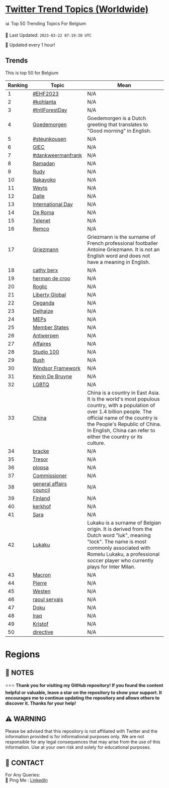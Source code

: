 [Twitter Trend Topics (Worldwide)](https://github.com/ErcinDedeoglu/Twitter-Trend-Topics)
==========


📊 Top 50 Trending Topics For Belgium

📆 Last Updated: `2023-03-22 07:19:30 UTC`

🔧 Updated every 1 hour!


## Trends

This is top 50 for Belgium

| Ranking | Topic | Mean |
| ------- | ------------ | ------------ |
| 1 | [#EHF2023](http://twitter.com/search?q=%23EHF2023) | N/A |
| 2 | [#kohlanta](http://twitter.com/search?q=%23kohlanta) | N/A |
| 3 | [#IntlForestDay](http://twitter.com/search?q=%23IntlForestDay) | N/A |
| 4 | [Goedemorgen](http://twitter.com/search?q=Goedemorgen) | Goedemorgen is a Dutch greeting that translates to "Good morning" in English. |
| 5 | [#steunkousen](http://twitter.com/search?q=%23steunkousen) | N/A |
| 6 | [GIEC](http://twitter.com/search?q=GIEC) | N/A |
| 7 | [#dankweermanfrank](http://twitter.com/search?q=%23dankweermanfrank) | N/A |
| 8 | [Ramadan](http://twitter.com/search?q=Ramadan) | N/A |
| 9 | [Rudy](http://twitter.com/search?q=Rudy) | N/A |
| 10 | [Bakayoko](http://twitter.com/search?q=Bakayoko) | N/A |
| 11 | [Weyts](http://twitter.com/search?q=Weyts) | N/A |
| 12 | [Dalle](http://twitter.com/search?q=Dalle) | N/A |
| 13 | [International Day](http://twitter.com/search?q=International+Day) | N/A |
| 14 | [De Roma](http://twitter.com/search?q=De+Roma) | N/A |
| 15 | [Telenet](http://twitter.com/search?q=Telenet) | N/A |
| 16 | [Remco](http://twitter.com/search?q=Remco) | N/A |
| 17 | [Griezmann](http://twitter.com/search?q=Griezmann) | Griezmann is the surname of French professional footballer Antoine Griezmann. It is not an English word and does not have a meaning in English. |
| 18 | [cathy berx](http://twitter.com/search?q=cathy+berx) | N/A |
| 19 | [herman de croo](http://twitter.com/search?q=herman+de+croo) | N/A |
| 20 | [Roglic](http://twitter.com/search?q=Roglic) | N/A |
| 21 | [Liberty Global](http://twitter.com/search?q=Liberty+Global) | N/A |
| 22 | [Oeganda](http://twitter.com/search?q=Oeganda) | N/A |
| 23 | [Delhaize](http://twitter.com/search?q=Delhaize) | N/A |
| 24 | [MEPs](http://twitter.com/search?q=MEPs) | N/A |
| 25 | [Member States](http://twitter.com/search?q=Member+States) | N/A |
| 26 | [Antwerpen](http://twitter.com/search?q=Antwerpen) | N/A |
| 27 | [Affaires](http://twitter.com/search?q=Affaires) | N/A |
| 28 | [Studio 100](http://twitter.com/search?q=Studio+100) | N/A |
| 29 | [Bush](http://twitter.com/search?q=Bush) | N/A |
| 30 | [Windsor Framework](http://twitter.com/search?q=Windsor+Framework) | N/A |
| 31 | [Kevin De Bruyne](http://twitter.com/search?q=Kevin+De+Bruyne) | N/A |
| 32 | [LGBTQ](http://twitter.com/search?q=LGBTQ) | N/A |
| 33 | [China](http://twitter.com/search?q=China) | China is a country in East Asia. It is the world's most populous country, with a population of over 1.4 billion people. The official name of the country is the People's Republic of China. In English, China can refer to either the country or its culture. |
| 34 | [bracke](http://twitter.com/search?q=bracke) | N/A |
| 35 | [Tresor](http://twitter.com/search?q=Tresor) | N/A |
| 36 | [plopsa](http://twitter.com/search?q=plopsa) | N/A |
| 37 | [Commissioner](http://twitter.com/search?q=Commissioner) | N/A |
| 38 | [general affairs council](http://twitter.com/search?q=general+affairs+council) | N/A |
| 39 | [Finland](http://twitter.com/search?q=Finland) | N/A |
| 40 | [kerkhof](http://twitter.com/search?q=kerkhof) | N/A |
| 41 | [Sara](http://twitter.com/search?q=Sara) | N/A |
| 42 | [Lukaku](http://twitter.com/search?q=Lukaku) | Lukaku is a surname of Belgian origin. It is derived from the Dutch word "luk", meaning "lock". The name is most commonly associated with Romelu Lukaku, a professional soccer player who currently plays for Inter Milan. |
| 43 | [Macron](http://twitter.com/search?q=Macron) | N/A |
| 44 | [Pierre](http://twitter.com/search?q=Pierre) | N/A |
| 45 | [Westen](http://twitter.com/search?q=Westen) | N/A |
| 46 | [raoul servais](http://twitter.com/search?q=raoul+servais) | N/A |
| 47 | [Doku](http://twitter.com/search?q=Doku) | N/A |
| 48 | [Iraq](http://twitter.com/search?q=Iraq) | N/A |
| 49 | [Kristof](http://twitter.com/search?q=Kristof) | N/A |
| 50 | [directive](http://twitter.com/search?q=directive) | N/A |



# Regions




## 📝 NOTES

⭐⭐⭐ **Thank you for visiting my GitHub repository! If you found the content helpful or valuable, leave a star on the repository to show your support. It encourages me to continue updating the repository and allows others to discover it. Thanks for your help!**


## ⚠️ WARNING

Please be advised that this repository is not affiliated with Twitter and the information provided is for informational purposes only. We are not responsible for any legal consequences that may arise from the use of this information. Use at your own risk and solely for educational purposes.


## 📨 CONTACT

 For Any Queries:  
            🏓 Ping Me : [LinkedIn](https://www.linkedin.com/in/ercindedeoglu/)
